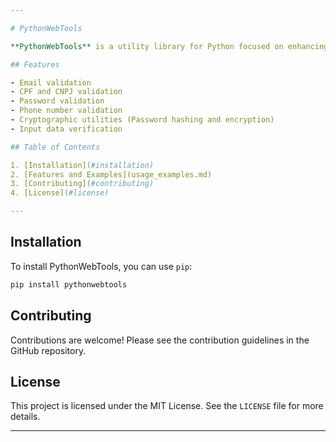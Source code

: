 ```yaml
---

# PythonWebTools

**PythonWebTools** is a utility library for Python focused on enhancing your web applications with common functions and tools.

## Features

- Email validation
- CPF and CNPJ validation
- Password validation
- Phone number validation
- Cryptographic utilities (Password hashing and encryption)
- Input data verification

## Table of Contents

1. [Installation](#installation)
2. [Features and Examples](usage_examples.md)
3. [Contributing](#contributing)
4. [License](#license)

---
```


## Installation

To install PythonWebTools, you can use `pip`:

```bash
pip install pythonwebtools
```

## Contributing

Contributions are welcome! Please see the contribution guidelines in the GitHub repository.

## License

This project is licensed under the MIT License. See the `LICENSE` file for more details.

---